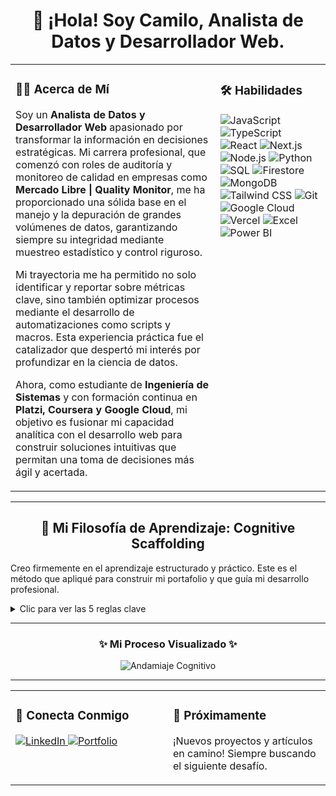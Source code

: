 <div align="center">
  <h1>👋 ¡Hola! Soy Camilo, Analista de Datos y Desarrollador Web.</h1>
</div>

<table>
  <tr>
    <td valign="top" width="65%">
      <h3>👨‍💻 Acerca de Mí</h3>
      <p>
        Soy un <b>Analista de Datos y Desarrollador Web</b> apasionado por transformar la información en decisiones estratégicas. Mi carrera profesional, que comenzó con roles de auditoría y monitoreo de calidad en empresas como <b>Mercado Libre | Quality Monitor</b>, me ha proporcionado una sólida base en el manejo y la depuración de grandes volúmenes de datos, garantizando siempre su integridad mediante muestreo estadístico y control riguroso.
      </p>
      <p>
        Mi trayectoria me ha permitido no solo identificar y reportar sobre métricas clave, sino también optimizar procesos mediante el desarrollo de automatizaciones como scripts y macros. Esta experiencia práctica fue el catalizador que despertó mi interés por profundizar en la ciencia de datos.
      </p>
      <p>
        Ahora, como estudiante de <b>Ingeniería de Sistemas</b> y con formación continua en <b>Platzi, Coursera y Google Cloud</b>, mi objetivo es fusionar mi capacidad analítica con el desarrollo web para construir soluciones intuitivas que permitan una toma de decisiones más ágil y acertada.
      </p>
    </td>
    <td valign="top" width="35%">
      <h3>🛠️ Habilidades</h3>
      <p align="left">
        <img src="https://img.shields.io/badge/JavaScript-F7DF1E?style=for-the-badge&logo=javascript&logoColor=black" alt="JavaScript"/>
        <img src="https://img.shields.io/badge/TypeScript-3178C6?style=for-the-badge&logo=typescript&logoColor=white" alt="TypeScript"/>
        <img src="https://img.shields.io/badge/React-61DAFB?style=for-the-badge&logo=react&logoColor=black" alt="React"/>
        <img src="https://img.shields.io/badge/Next.js-000000?style=for-the-badge&logo=nextdotjs&logoColor=white" alt="Next.js"/>
        <img src="https://img.shields.io/badge/Node.js-339933?style=for-the-badge&logo=nodedotjs&logoColor=white" alt="Node.js"/>
        <img src="https://img.shields.io/badge/Python-3776AB?style=for-the-badge&logo=python&logoColor=white" alt="Python"/>
        <img src="https://img.shields.io/badge/SQL-4479A1?style=for-the-badge&logo=postgresql&logoColor=white" alt="SQL"/>
        <img src="https://img.shields.io/badge/Firestore-FFCA28?style=for-the-badge&logo=firebase&logoColor=black" alt="Firestore"/>
        <img src="https://img.shields.io/badge/MongoDB-47A248?style=for-the-badge&logo=mongodb&logoColor=white" alt="MongoDB"/>
        <img src="https://img.shields.io/badge/Tailwind_CSS-06B6D4?style=for-the-badge&logo=tailwindcss&logoColor=white" alt="Tailwind CSS"/>
        <img src="https://img.shields.io/badge/Git-F05032?style=for-the-badge&logo=git&logoColor=white" alt="Git"/>
        <img src="https://img.shields.io/badge/Google_Cloud-4285F4?style=for-the-badge&logo=googlecloud&logoColor=white" alt="Google Cloud"/>
        <img src="https://img.shields.io/badge/Vercel-000000?style=for-the-badge&logo=vercel&logoColor=white" alt="Vercel"/>
        <img src="https://img.shields.io/badge/Excel-217346?style=for-the-badge&logo=microsoftexcel&logoColor=white" alt="Excel"/>
        <img src="https://img.shields.io/badge/Power_BI-F2C811?style=for-the-badge&logo=powerbi&logoColor=black" alt="Power BI"/>
      </p>
    </td>
  </tr>
</table>

---

<div align="center">
  <h2>🧠 Mi Filosofía de Aprendizaje: Cognitive Scaffolding</h2>
</div>
<p>
  Creo firmemente en el aprendizaje estructurado y práctico. Este es el método que apliqué para construir mi portafolio y que guía mi desarrollo profesional.
</p>
<details>
  <summary>Clic para ver las 5 reglas clave</summary>
  <ol>
    <li><b>El Punto de Partida: La Curiosidad y una Base Sólida.</b> No necesitas ser un experto para empezar, pero sí tener un conocimiento fundamental y el deseo de aprender. El andamio no puede sostenerse en el aire; se apoya en lo que ya sabes.</li>
    <li><b>El Motor: Un Proyecto Real como Norte.</b> Aprender en abstracto es difícil. Construir un proyecto real te da un "porqué" claro. Cada nueva tecnología que aprendía tenía un propósito inmediato.</li>
    <li><b>El Aprendizaje Activo: Preguntar Desde la Acción.</b> En lugar de preguntar "¿cómo se hace X?", la pregunta se transforma en "hice X, me encontré con este error, ¿cómo lo soluciono?". El aprendizaje ocurre al resolver problemas reales.</li>
    <li><b>El Andamio: Apalancarse en un Guía.</b> Nadie construye un rascacielos solo. Un "andamio" es crucial: un mentor, un curso o, en mi caso, una IA como guía estratégica. Es aprendizaje apalancado, no copiado.</li>
    <li><b>El Crecimiento Iterativo: De lo Básico a lo Complejo.</b> El proyecto se dividió en módulos, y cada uno aumentó el nivel de tecnicismo, desde la estructura básica y el estilo hasta el backend y el despliegue.</li>
  </ol>
</details>

---

<div align="center">
  <h3>✨ Mi Proceso Visualizado ✨</h3>
  <p><i></i></p>
  <img src="/page/public/Descubriendo el Andamiaje Cognitivo_ Un Vistazo a Todas sus Fases - visual selection.png" alt="Andamiaje Cognitivo">
</div>

---

<table>
  <tr>
    <td valign="top" width="50%">
      <h3>🤝 Conecta Conmigo</h3>
      <p align="left">
        <a href="https://www.linkedin.com/in/camilotechcore/" target="_blank">
          <img src="https://img.shields.io/badge/LinkedIn-0A66C2?style=for-the-badge&logo=linkedin&logoColor=white" alt="LinkedIn"/>
        </a>
        <a href="https://camilo-tech-core.vercel.app/" target="_blank">
          <img src="https://img.shields.io/badge/Mi_Portafolio-000000?style=for-the-badge&logo=vercel&logoColor=white" alt="Portfolio"/>
        </a>
      </p>
    </td>
    <td valign="top" width="50%">
      <h3>🚀 Próximamente</h3>
      <p>
        ¡Nuevos proyectos y artículos en camino! Siempre buscando el siguiente desafío.
      </p>
    </td>
  </tr>
</table>
